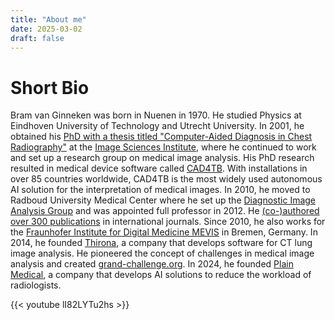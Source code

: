 ```yaml
---
title: "About me"
date: 2025-03-02
draft: false
---
```

# Short Bio

Bram van Ginneken was born in Nuenen in 1970. He studied Physics at Eindhoven University of Technology and Utrecht University. In 2001, he obtained his [PhD with a thesis titled &#34;Computer-Aided Diagnosis in Chest Radiography&#34;](https://www.diagnijmegen.nl/publications/ginn01a) at the [Image Sciences Institute](https://www.isi.uu.nl/), where he continued to work and set up a research group on medical image analysis. His PhD research resulted in medical device software called [CAD4TB](https://www.delft.care/cad4tb/). With installations in over 85 countries worldwide, CAD4TB is the most widely used autonomous AI solution for the interpretation of medical images. In 2010, he moved to Radboud University Medical Center where he set up the [Diagnostic Image Analysis Group](https://www.diagnijmegen.nl/) and was appointed full professor in 2012. He [(co-)authored over 300 publications](http://scholar.google.com/citations?user=O1j6_MsAAAAJ) in international journals. Since 2010, he also works for the [Fraunhofer Institute for Digital Medicine MEVIS](https://www.mevis.fraunhofer.de/) in Bremen, Germany. In 2014, he founded [Thirona](https://thirona.eu/), a company that develops software for CT lung image analysis. He pioneered the concept of challenges in medical image analysis and created [grand-challenge.org](https://grand-challenge.org). In 2024, he founded [Plain Medical](https://plain-medical.com), a company that develops AI solutions to reduce the workload of radiologists.

{{< youtube lI82LYTu2hs >}}

